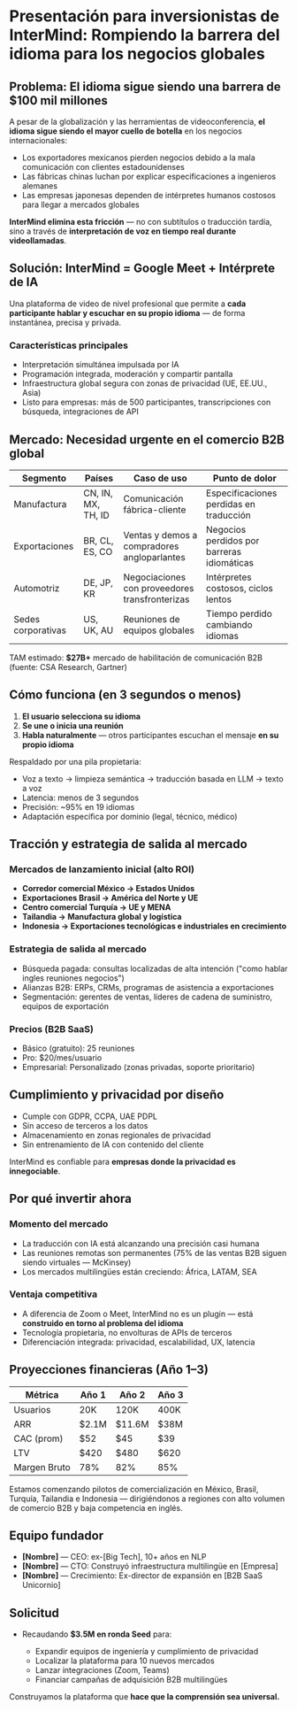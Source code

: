 # Presentación para inversionistas de InterMind: Rompiendo la barrera del idioma para los negocios globales

## Problema: El idioma sigue siendo una barrera de $100 mil millones

A pesar de la globalización y las herramientas de videoconferencia, **el idioma sigue siendo el mayor cuello de botella** en los negocios internacionales:

- Los exportadores mexicanos pierden negocios debido a la mala comunicación con clientes estadounidenses
- Las fábricas chinas luchan por explicar especificaciones a ingenieros alemanes
- Las empresas japonesas dependen de intérpretes humanos costosos para llegar a mercados globales

**InterMind elimina esta fricción** — no con subtítulos o traducción tardía, sino a través de **interpretación de voz en tiempo real durante videollamadas**.

## Solución: InterMind = Google Meet + Intérprete de IA

Una plataforma de video de nivel profesional que permite a **cada participante hablar y escuchar en su propio idioma** — de forma instantánea, precisa y privada.

### Características principales

- Interpretación simultánea impulsada por IA
- Programación integrada, moderación y compartir pantalla
- Infraestructura global segura con zonas de privacidad (UE, EE.UU., Asia)
- Listo para empresas: más de 500 participantes, transcripciones con búsqueda, integraciones de API

## Mercado: Necesidad urgente en el comercio B2B global

| Segmento       | Países             | Caso de uso                              | Punto de dolor                      |
| -------------- | ------------------ | ---------------------------------------- | ----------------------------------- |
| Manufactura    | CN, IN, MX, TH, ID | Comunicación fábrica-cliente             | Especificaciones perdidas en traducción |
| Exportaciones  | BR, CL, ES, CO     | Ventas y demos a compradores angloparlantes | Negocios perdidos por barreras idiomáticas |
| Automotriz     | DE, JP, KR         | Negociaciones con proveedores transfronterizas | Intérpretes costosos, ciclos lentos |
| Sedes corporativas | US, UK, AU     | Reuniones de equipos globales            | Tiempo perdido cambiando idiomas    |

TAM estimado: **$27B+** mercado de habilitación de comunicación B2B (fuente: CSA Research, Gartner)

## Cómo funciona (en 3 segundos o menos)

1. **El usuario selecciona su idioma**
2. **Se une o inicia una reunión**
3. **Habla naturalmente** — otros participantes escuchan el mensaje **en su propio idioma**

Respaldado por una pila propietaria:

- Voz a texto → limpieza semántica → traducción basada en LLM → texto a voz
- Latencia: menos de 3 segundos
- Precisión: \~95% en 19 idiomas
- Adaptación específica por dominio (legal, técnico, médico)

## Tracción y estrategia de salida al mercado

### Mercados de lanzamiento inicial (alto ROI)

- **Corredor comercial México → Estados Unidos**
- **Exportaciones Brasil → América del Norte y UE**
- **Centro comercial Turquía → UE y MENA**
- **Tailandia → Manufactura global y logística**
- **Indonesia → Exportaciones tecnológicas e industriales en crecimiento**

### Estrategia de salida al mercado

- Búsqueda pagada: consultas localizadas de alta intención ("como hablar ingles reuniones negocios")
- Alianzas B2B: ERPs, CRMs, programas de asistencia a exportaciones
- Segmentación: gerentes de ventas, líderes de cadena de suministro, equipos de exportación

### Precios (B2B SaaS)

- Básico (gratuito): 25 reuniones
- Pro: $20/mes/usuario
- Empresarial: Personalizado (zonas privadas, soporte prioritario)

## Cumplimiento y privacidad por diseño

- Cumple con GDPR, CCPA, UAE PDPL
- Sin acceso de terceros a los datos
- Almacenamiento en zonas regionales de privacidad
- Sin entrenamiento de IA con contenido del cliente

InterMind es confiable para **empresas donde la privacidad es innegociable**.

## Por qué invertir ahora

### Momento del mercado

- La traducción con IA está alcanzando una precisión casi humana
- Las reuniones remotas son permanentes (75% de las ventas B2B siguen siendo virtuales — McKinsey)
- Los mercados multilingües están creciendo: África, LATAM, SEA

### Ventaja competitiva

- A diferencia de Zoom o Meet, InterMind no es un plugin — está **construido en torno al problema del idioma**
- Tecnología propietaria, no envolturas de APIs de terceros
- Diferenciación integrada: privacidad, escalabilidad, UX, latencia

## Proyecciones financieras (Año 1–3)

| Métrica      | Año 1  | Año 2   | Año 3 |
| ------------ | ------ | ------- | ----- |
| Usuarios     | 20K    | 120K    | 400K  |
| ARR          | \$2.1M | \$11.6M | \$38M |
| CAC (prom)   | \$52   | \$45    | \$39  |
| LTV          | \$420  | \$480   | \$620 |
| Margen Bruto | 78%    | 82%     | 85%   |

Estamos comenzando pilotos de comercialización en México, Brasil, Turquía, Tailandia e Indonesia — dirigiéndonos a regiones con alto volumen de comercio B2B y baja competencia en inglés.

## Equipo fundador

- **\[Nombre]** — CEO: ex-\[Big Tech], 10+ años en NLP
- **\[Nombre]** — CTO: Construyó infraestructura multilingüe en \[Empresa]
- **\[Nombre]** — Crecimiento: Ex-director de expansión en \[B2B SaaS Unicornio]

## Solicitud

- Recaudando **\$3.5M en ronda Seed** para:

  - Expandir equipos de ingeniería y cumplimiento de privacidad
  - Localizar la plataforma para 10 nuevos mercados
  - Lanzar integraciones (Zoom, Teams)
  - Financiar campañas de adquisición B2B multilingües

Construyamos la plataforma que **hace que la comprensión sea universal.**